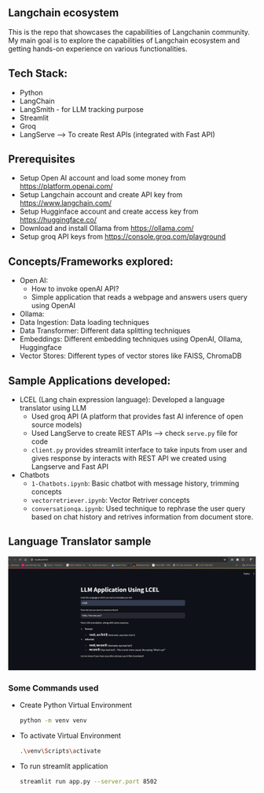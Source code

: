 ## Langchain ecosystem
This is the repo that showcases the capabilities of Langchanin community. My main goal is to explore the capabilities of Langchain ecosystem and getting hands-on experience on various functionalities.

## Tech Stack:
- Python
- LangChain
- LangSmith - for LLM tracking purpose
- Streamlit
- Groq
- LangServe --> To create Rest APIs (integrated with Fast API)

## Prerequisites
- Setup Open AI account and load some money from https://platform.openai.com/
- Setup Langchain account and create API key from https://www.langchain.com/
- Setup Hugginface account and create access key from https://huggingface.co/
- Download and install Ollama from https://ollama.com/
- Setup groq API keys from https://console.groq.com/playground


## Concepts/Frameworks explored:
- Open AI: 
    - How to invoke openAI API?
    - Simple application that reads a webpage and answers users query using OpenAI
- Ollama:
- Data Ingestion: Data loading techniques
- Data Transformer: Different data splitting techniques
- Embeddings: Different embedding techniques using OpenAI, Ollama, Huggingface
- Vector Stores: Different types of vector stores like FAISS, ChromaDB

## Sample Applications developed:
- LCEL (Lang chain expression language): Developed a language translator using LLM
    - Used groq API (A platform that provides fast AI inference of open source models)
    - Used LangServe to create REST APIs --> check `serve.py` file for code
    - `client.py` provides streamlit interface to take inputs from user and gives response by interacts with REST API we created using Langserve and Fast API
- Chatbots
    - `1-Chatbots.ipynb`: Basic chatbot with message history, trimming concepts
    - `vectorretriever.ipynb`: Vector Retriver concepts
    - `conversationqa.ipynb`: Used technique to rephrase the user query based on chat history and retrives information from document store.

## Language Translator sample
![alt text](image.png)


### Some Commands used
- Create Python Virtual Environment
    ```sh
    python -m venv venv
    ```
- To activate Virtual Environment
    ```sh
    .\venv\Scripts\activate
    ```
- To run streamlit application
    ```sh
    streamlit run app.py --server.port 8502
    ```